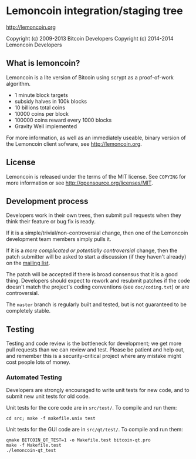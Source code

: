 Lemoncoin integration/staging tree
================================

http://lemoncoin.org

Copyright (c) 2009-2013 Bitcoin Developers
Copyright (c) 2014-2014 Lemoncoin Developers

What is lemoncoin?
----------------

Lemoncoin is a lite version of Bitcoin using scrypt as a proof-of-work algorithm.
 - 1 minute block targets
 - subsidy halves in 100k blocks
 - 10 billions total coins
 - 10000 coins per block
 - 100000 coins reward every 1000 blocks
 - Gravity Well implemented

For more information, as well as an immediately useable, binary version of
the Lemoncoin client sofware, see http://lemoncoin.org.

License
-------

Lemoncoin is released under the terms of the MIT license. See `COPYING` for more
information or see http://opensource.org/licenses/MIT.

Development process
-------------------

Developers work in their own trees, then submit pull requests when they think
their feature or bug fix is ready.

If it is a simple/trivial/non-controversial change, then one of the Lemoncoin
development team members simply pulls it.

If it is a *more complicated or potentially controversial* change, then the patch
submitter will be asked to start a discussion (if they haven't already) on the
[mailing list](http://sourceforge.net/mailarchive/forum.php?forum_name=bitcoin-development).

The patch will be accepted if there is broad consensus that it is a good thing.
Developers should expect to rework and resubmit patches if the code doesn't
match the project's coding conventions (see `doc/coding.txt`) or are
controversial.

The `master` branch is regularly built and tested, but is not guaranteed to be
completely stable.

Testing
-------

Testing and code review is the bottleneck for development; we get more pull
requests than we can review and test. Please be patient and help out, and
remember this is a security-critical project where any mistake might cost people
lots of money.

### Automated Testing

Developers are strongly encouraged to write unit tests for new code, and to
submit new unit tests for old code.

Unit tests for the core code are in `src/test/`. To compile and run them:

    cd src; make -f makefile.unix test

Unit tests for the GUI code are in `src/qt/test/`. To compile and run them:

    qmake BITCOIN_QT_TEST=1 -o Makefile.test bitcoin-qt.pro
    make -f Makefile.test
    ./lemoncoin-qt_test

